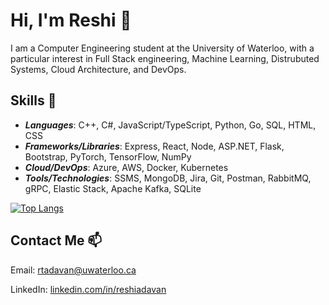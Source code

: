 # Hi, I'm Reshi 👋

I am a Computer Engineering student at the University of Waterloo, with a particular interest in Full Stack engineering, Machine Learning, Distrubuted Systems, Cloud Architecture, and DevOps.

## Skills 🔭

- **_Languages_**: C++, C#, JavaScript/TypeScript, Python, Go, SQL, HTML, CSS
- **_Frameworks/Libraries_**: Express, React, Node, ASP.NET, Flask, Bootstrap, PyTorch, TensorFlow, NumPy
- **_Cloud/DevOps_**: Azure, AWS, Docker, Kubernetes
- **_Tools/Technologies_**: SSMS, MongoDB, Jira, Git, Postman, RabbitMQ, gRPC, Elastic Stack, Apache Kafka, SQLite

[![Top Langs](https://github-readme-stats.vercel.app/api/top-langs/?username=ReshiAdavan&layout=compact&theme=discord_old_blurple&langs_count=10&custom_title=Reshi%27s%20Languages)](https://github.com/anuraghazra/github-readme-stats)

## Contact Me 📫

Email: [rtadavan@uwaterloo.ca](mailto:rtadavan@uwaterloo.ca)

LinkedIn: [linkedin.com/in/reshiadavan](https://www.linkedin.com/in/reshiadavan/)

<!--
**ReshiAdavan/ReshiAdavan** is a ✨ _special_ ✨ repository because its `README.md` (this file) appears on your GitHub profile.

Here are some ideas to get you started:

- 🔭 I’m currently working on ...
- 🌱 I’m currently learning ...
- 👯 I’m looking to collaborate on ...
- 🤔 I’m looking for help with ...
- 💬 Ask me about ...
- 📫 How to reach me: ...
- 😄 Pronouns: ...
- ⚡ Fun fact: ...
-->
